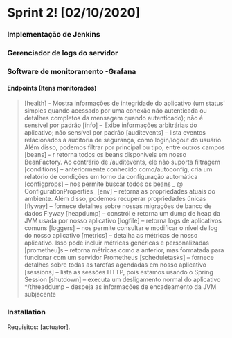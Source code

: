 # Sprint 2! [02/10/2020]

### Implementação de Jenkins 

### Gerenciador de logs do servidor 

### Software de monitoramento -Grafana 
#### Endpoints (Itens monitorados)
>  [health] - Mostra informações de integridade do aplicativo (um status' simples quando acessado por uma conexão não autenticada ou detalhes completos da mensagem quando autenticado); não é sensível por padrão
>  [info] – Exibe informações arbitrárias do aplicativo; não sensível por padrão
>  [auditevents] – lista eventos relacionados à auditoria de segurança, como login/logout do usuário. Além disso, podemos filtrar por principal ou tipo, entre outros campos
>  [beans] - r retorna todos os beans disponíveis em nosso BeanFactory. Ao contrário de /auditevents, ele não suporta filtragem
>  [conditions] – anteriormente conhecido como/autoconfig, cria um relatório de condições em torno da configuração automática
>  [configprops] – nos permite buscar todos os beans _ @ ConfigurationProperties_
>  [env] – retorna as propriedades atuais do ambiente. Além disso, podemos recuperar propriedades únicas
>  [flyway] – fornece detalhes sobre nossas migrações de banco de dados Flyway
>  [heapdump] – constrói e retorna um dump de heap da JVM usada por nosso aplicativo
>  [logfile] – retorna logs de aplicativos comuns
>  [loggers] – nos permite consultar e modificar o nível de log do nosso aplicativo
>  [metrics] – detalha as métricas de nosso aplicativo. Isso pode incluir métricas genéricas e personalizadas
>  [prometheu]s – retorna métricas como a anterior, mas formatada para funcionar com um servidor Prometheus
>  [scheduletasks] – fornece detalhes sobre todas as tarefas agendadas em nosso aplicativo
>  [sessions] – lista as sessões HTTP, pois estamos usando o Spring Session
>  [shutdown] – executa um desligamento normal do aplicativo */threaddump – despeja as informações de encadeamento da JVM subjacente

### Installation
Requisitos: [actuator].


